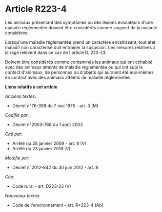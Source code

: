 # Article R223-4

Les animaux présentant des symptômes ou des lésions évocateurs d'une maladie réglementée doivent être considérés comme
suspect de la maladie considérée. 

Lorsqu'une maladie réglementée prend un caractère envahissant, tout état maladif non caractérisé doit entraîner la suspicion.
Les mesures relatives à la rage relèvent dans ce cas de l'article D. 223-23. 

Doivent être considérés comme contaminés les animaux qui ont cohabité avec des animaux atteints de maladie réglementée ou qui
ont subi le contact d'animaux, de personnes ou d'objets qui auraient été eux-mêmes en contact avec des animaux atteints de
maladie réglementée.

**Liens relatifs à cet article**

_Anciens textes_:

  - Décret n°76-398 du 7 mai 1976 - art. 3 (M)

_Codifié par_:

  - Décret n°2003-768 du 1 août 2003

_Cité par_:

  - Arrêté du 28 janvier 2009 - art. 8 (V)
  - Arrêté du 23 janvier 2019 (V)

_Modifié par_:

  - Décret n°2012-842 du 30 juin 2012 - art. 8

_Cite_:

  - Code rural - art. D223-23 (V)

_Nouveaux textes_:

  - Code de l'environnement - art. R*223-4 (Ab)
